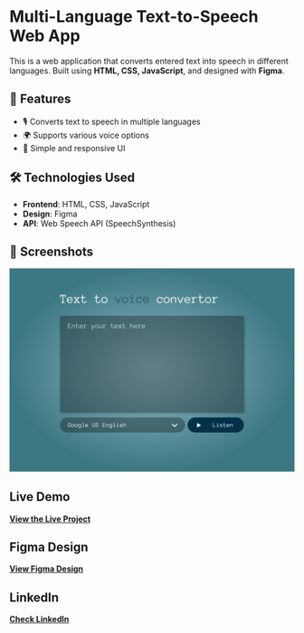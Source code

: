 # Multi-Language Text-to-Speech Web App  

This is a web application that converts entered text into speech in different languages. Built using **HTML, CSS, JavaScript**, and designed with **Figma**.

## 🚀 Features  
- 🎙️ Converts text to speech in multiple languages  
- 🌍 Supports various voice options  
- 📱 Simple and responsive UI  

## 🛠️ Technologies Used  
- **Frontend**: HTML, CSS, JavaScript  
- **Design**: Figma  
- **API**: Web Speech API (SpeechSynthesis)  

## 📸 Screenshots  
![QR Code Generator Screenshot](banner.png) 

## Live Demo  
[**View the Live Project**](https://dark1arrow.github.io/Chat-Voice-Convertor/)  

## Figma Design  
[**View Figma Design**](https://www.figma.com/design/rervNKegOt7yXEDeSnH9UC/java-script-project?node-id=174-3&t=OifU2ALxCPA6Z7v9-1)  

## LinkedIn 
[**Check LinkedIn**](https://www.linkedin.com/in/gouatm-khanna-61ba63262/?utm_source=share&utm_campaign=share_via&utm_content=profile&utm_medium=android_app)
  